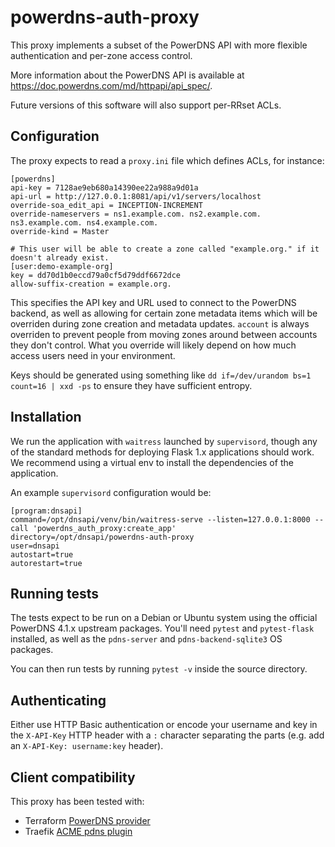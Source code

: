 # powerdns-auth-proxy

This proxy implements a subset of the PowerDNS API with more flexible authentication and per-zone access control.

More information about the PowerDNS API is available at https://doc.powerdns.com/md/httpapi/api_spec/.

Future versions of this software will also support per-RRset ACLs.

## Configuration

The proxy expects to read a `proxy.ini` file which defines ACLs, for instance:

````
[powerdns]
api-key = 7128ae9eb680a14390ee22a988a9d01a
api-url = http://127.0.0.1:8081/api/v1/servers/localhost
override-soa_edit_api = INCEPTION-INCREMENT
override-nameservers = ns1.example.com. ns2.example.com. ns3.example.com. ns4.example.com.
override-kind = Master

# This user will be able to create a zone called "example.org." if it doesn't already exist.
[user:demo-example-org]
key = dd70d1b0eccd79a0cf5d79ddf6672dce
allow-suffix-creation = example.org.
````

This specifies the API key and URL used to connect to the PowerDNS backend, as well as allowing for certain zone metadata items which will be overriden during zone creation and metadata updates. `account` is always overriden to prevent people from moving zones around between accounts they don't control. What you override will likely depend on how much access users need in your environment.

Keys should be generated using something like `dd if=/dev/urandom bs=1 count=16 | xxd -ps` to ensure they have sufficient entropy.

## Installation

We run the application with `waitress` launched by `supervisord`, though any of the standard methods for deploying Flask 1.x applications should work. We recommend using a virtual env to install the dependencies of the application.

An example `supervisord` configuration would be:

````
[program:dnsapi]
command=/opt/dnsapi/venv/bin/waitress-serve --listen=127.0.0.1:8000 --call 'powerdns_auth_proxy:create_app'
directory=/opt/dnsapi/powerdns-auth-proxy
user=dnsapi
autostart=true
autorestart=true
````

## Running tests

The tests expect to be run on a Debian or Ubuntu system using the official PowerDNS 4.1.x upstream packages. You'll need `pytest` and `pytest-flask` installed, as well as the `pdns-server` and `pdns-backend-sqlite3` OS packages.

You can then run tests by running `pytest -v` inside the source directory.

## Authenticating

Either use HTTP Basic authentication or encode your username and key in the `X-API-Key` HTTP header with a `:` character separating the parts (e.g. add an `X-API-Key: username:key` header).

## Client compatibility

This proxy has been tested with:

* Terraform [PowerDNS provider](https://www.terraform.io/docs/providers/powerdns/index.html)
* Traefik [ACME pdns plugin](https://traefik.io/)
